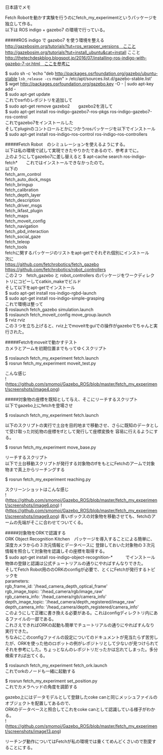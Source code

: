 日本語でメモ

Fetch Robotを動かす実験を行うのにfetch_my_experimentというパッケージを独立して作る。  
以下は ROS indigo + gazebo7 の環境で行っている。  


#####ROS indigo で gazebo7 を使う環境を整える  
http://gazebosim.org/tutorials?tut=ros_wrapper_versions　ここと  
http://gazebosim.org/tutorials?tut=install_ubuntu&cat=install ここと  
http://thetechdeskblog.blogspot.jp/2016/07/installing-ros-indigo-with-gazebo-7-or.html　ここを参考に  

$ sudo sh -c 'echo "deb http://packages.osrfoundation.org/gazebo/ubuntu-stable `lsb_release -cs` main" > /etc/apt/sources.list.d/gazebo-stable.list'  
$ wget http://packages.osrfoundation.org/gazebo.key -O - | sudo apt-key add -  
$ sudo apt-get update  
これでosrfのレポジトリを追加して  
$ sudo apt-get remove gazebo2　　gazebo2を消して  
$ sudo apt-get install ros-indigo-gazebo7-ros-pkgs ros-indigo-gazebo7-ros-control  
これでgazebo7をインストールした  
そしてpluginのコントロールとかにつかうrosパッケージを以下でインストール  
$ sudo apt-get install ros-indigo-ros-control ros-indigo-ros-controllers  


#####Fetch Robot　のシミュレーションを使えるようにする。  
以下は私の環境で試して実現できたやりかたであるので、参考までに。  
上のようにしてgazebo7に差し替えると
$ apt-cache search ros-indigo-fetch*　　これではインストールできなかったので。  
以下の  
fetch_arm_control  
fetch_auto_dock_msgs  
fetch_bringup  
fetch_calibration  
fetch_depth_layer  
fetch_description  
fetch_driver_msgs  
fetch_ikfast_plugin  
fetch_maps  
fetch_moveit_config  
fetch_navigation  
fetch_pbd_interaction  
fetch_social_gaze  
fetch_teleop  
fetch_tools  
fetchに関するパッケージのリストをapt-getでそれぞれ個別にインストール  
次に  
https://github.com/fetchrobotics/fetch_gazebo  
https://github.com/fetchrobotics/robot_controllers  
この２つ　fetch_gazebo と robot_controllers のパッケージをワークディレクトリにコピーしてcatkin_makeでビルド  
そして以下をapt-getでインストール  
$ sudo apt-get install ros-indigo-rgbd-launch  
$ sudo apt-get install ros-indigo-simple-grasping  
これで環境は整って  
$ roslaunch fetch_gazebo simulation.launch  
$ roslaunch fetch_moveit_config move_group.launch  
$ rviz rviz  
この３つを立ち上げると、rviz上でmoveitをguiでの操作がgazeboでちゃんと実行された。  


#####Fetchをmoveitで動かすテスト  
カメラとアームを初期位置までもってゆくスクリプト  

$ roslaunch fetch_my_experiment fetch.launch  
$ rosrun fetch_my_experiment moveit_test.py  

こんな感じ  
!(https://github.com/smomoi/Gazebo_ROS/blob/master/fetch_my_experiment/screenshots/image4.png)


#####対象物の座標を既知として与え、そこにリーチするスクリプト  
以下でgazebo上にfetchを登場させ

$ roslaunch fetch_my_experiment fetch.launch  

以下のスクリプトの実行で土台を目的地まで移動させ、さらに既知のデータとして受け取った対処物の座標をtfとして発行して座標変換を
容易に行えるようにする。  

$ rosrun fetch_my_experiment move_base.py  

リーチするスクリプト  
以下で土台移動スクリプトが発行する対象物のtfをもとにFetchのアームで対象物まで真上からリーチングする  

$ rosrun fetch_my_experiment reaching.py  

スクリーンショットはこんな感じ  
!(https://github.com/smomoi/Gazebo_ROS/blob/master/fetch_my_experiment/screenshots/image6.png)
!(https://github.com/smomoi/Gazebo_ROS/blob/master/fetch_my_experiment/screenshots/image9.png)
青いボックスの対象物を移動させても、fetchのアームの先端がそこに合わせてついてくる。


#####対象物をORKで認識する  
ORK Object Recognition Kitchen　パッケージを導入することによる簡単に、深度カメラからの３次元情報とデータベースに
登録しておいた対象物の３次元情報を照合して対象物を認識しその座標を取得する。  
$ sudo apt-get install ros-indigo-object-recognition-*　　　でインストール  
物体の登録と認識は公式チュートリアルの通りにやればすんなりできた。  
そしてFetch Robot用ののORKのconfigが必要で、とくにFetchが発行するトピックを  
parameters:  
    rgb_frame_id: '/head_camera_depth_optical_frame'  
    rgb_image_topic: '/head_camera/rgb/image_raw'  
    rgb_camera_info: '/head_camera/rgb/camera_info'  
    depth_image_topic: '/head_camera/depth_registered/image_raw'  
    depth_camera_info: '/head_camera/depth_registered/camera_info'  
このようにして正確に書き換える必要がある。これはconfigディレクトリ内にあるファイルの一部である。  
これさえできればORKの起動も簡単でチュートリアルの通りにやればすんなり実行できた。  
ちなみにこのconfigファイルの設定についてのドキュメントが見当たらず苦労したが、ORKを使った他のロボットの例がレポジトリとして少ないが見つけられてそれを参考にした。ちょっとなんのレポジトリだったかは忘れてしまった。多分検索すれば出てくる。    

$ roslaunch fetch_my_experiment fetch_ork.launch  
これでorkのノードも一緒に起動する  

$ rosrun fetch_my_experiment set_position.py  
これでカメラヘッドの角度を調節する  

gazebo上にはデータモデルとして登録したcoke canと同じメッシュファイルのオブジェクトを配置してあるので、  
ORKのデータベースと照合してこれをcoke canとして認識している様子がわかる。  
!(https://github.com/smomoi/Gazebo_ROS/blob/master/fetch_my_experiment/screenshots/image13.png)

リーチング動作についてはFetchが私の環境では重くてめんどくさいので割愛することにする。  
